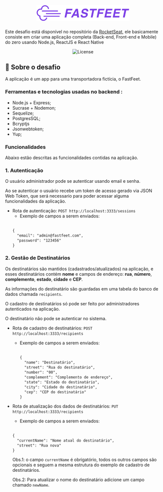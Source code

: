 <h1 align="center">
  <img alt="FastFeet Logo" title="Fastfeet" src=".github/logo.png" width="300px" />
</h1>

<p>Este desafio está disponível no repositório da <a href="https://github.com/Rocketseat">RocketSeat</a>, ele basicamente consiste em criar uma aplicação completa (Back-end, Front-end e Mobile) do zero usando Node.js, ReactJS e React Native</p>

<p align="center">
  <img alt="License" src="https://img.shields.io/badge/license-MIT-%2304D361">
</p>

## :rocket: Sobre o desafio
A aplicação é um app para uma transportadora fictícia, o FastFeet.

### **Ferramentas e tecnologias usadas no backend :**
- Node.js + Express;
- Sucrase + Nodemon;
- Sequelize;
- PostgresSQL;
- Bcryptjs
- Jsonwebtoken;
- Yup;

### **Funcionalidades**
Abaixo estão descritas as funcionalidades contidas na aplicação.

### **1. Autenticação**
O usuário administrador pode se autenticar usando email e senha.

Ao se autenticar o usuário recebe um token de acesso gerado via JSON Web Token, que será necessario para poder acessar alguma funcionalidades da aplicação.

- Rota de autenticação: `POST http://localhost:3333/sessions`
  - Exemplo de campos a serem enviados:
  <pre><code>
  {
	"email": "admin@fastfeet.com",
	"password": "123456"
  }
  </code></pre> 

### **2. Gestão de Destinatários**

Os destinatários são mantidos (cadastrados/atualizados) na aplicação, e esses destinatários contém **nome** e campos de endereço: **rua**, **número**, **complemento**, **estado**, **cidade** e **CEP**.

As informações do destinatário são guardadas em uma tabela do banco de dados chamada `recipients`.

O cadastro de destinatários só pode ser feito por administradores autenticados na aplicação.

O destinatário não pode se autenticar no sistema.

- Rota de cadastro de destinatários: `POST http://localhost:3333/recipients`
  - Exemplo de campos a serem enviados:
    <pre><code>
    {
      "name": "Destinatário",
      "street": "Rua do destinatário",
      "number": "00",
      "complement": "Complemento de endereço",
      "state": "Estado do destinatário",
      "city": "Cidade do destinatário",
      "cep": "CEP do destinatário"
    }
    </code></pre>

- Rota de atualização dos dados de destinatários: `PUT http://localhost:3333/recipients`
  - Exemplo de campos a serem enviados:
  <pre><code>
  {
    "currentName": "Nome atual do destinatário",
    "street": "Rua nova"
  }
  </code></pre>
  Obs.1: o campo `currentName` é obrigatório, todos os outros campos são opcionais e seguem a mesma estrutura do exemplo de cadastro de destinatários.

  Obs.2: Para atualizar o nome do destinatário adicione um campo chamado `newName`.

